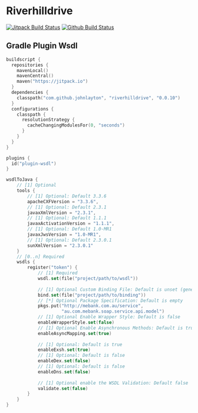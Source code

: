 # Riverhilldrive

[![Jitpack Build Status](https://jitpack.io/v/johnlayton/riverhilldrive.svg)](https://jitpack.io/#johnlayton/riverhilldrive)
[![Github Build Status](https://github.com/johnlayton/riverhilldrive/workflows/main/badge.svg)](https://github.com/johnlayton/riverhilldrive/actions)

## Gradle Plugin Wsdl

```kts
buildscript {
  repositories {
    mavenLocal()
    mavenCentral()
    maven("https://jitpack.io")
  }
  dependencies {
    classpath("com.github.johnlayton", "riverhilldrive", "0.0.10")
  }
  configurations {
    classpath {
      resolutionStrategy {
        cacheChangingModulesFor(0, "seconds")
      }
    }
  }
}
```

```kts
plugins {
  id("plugin-wsdl")
}
```

```kts
wsdlToJava {
    // [1] Optional
    tools {
        // [1] Optional: Default 3.3.6
        apacheCXFVersion = "3.3.6",
        // [1] Optional: Default 2.3.1
        javaxXmlVersion = "2.3.1",
        // [1] Optional: Default 1.1.1
        javaxActivationVersion = "1.1.1",
        // [1] Optional: Default 1.0-MR1
        javaxJwsVersion = "1.0-MR1",
        // [1] Optional: Default 2.3.0.1
        sunXmlVersion = "2.3.0.1"
    }
    // [0..n] Required
    wsdls {
        register("token") {
            // [1] Required
            wsdl.set(file("project/path/to/wsdl"))
    
            // [1] Optional Custom Binding File: Default is unset (generated bindings)
            bind.set(file("project/path/to/binding"))
            // [*] Optional Package Specification: Default is empty
            pkgs.put("http://mebank.com.au/service", 
                     "au.com.mebank.soap.service.api.model")
            // [1] Optional Enable Wrapper Style: Default is false
            enableWrapperStyle.set(false)
            // [1] Optional Enable Asynchronous Methods: Default is true
            enableAsyncMapping.set(true)
    
            // [1] Optional: Default is true
            enableExsh.set(true)
            // [1] Optional: Default is false
            enableDex.set(false)
            // [1] Optional: Default is false
            enableDns.set(false)
    
            // [1] Optional enable the WSDL Validation: Default false
            validate.set(false)
        }   
    }
}
```